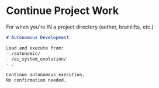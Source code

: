 # Continue Project Work
For when you're IN a project directory (aether, brainlifts, etc.)

```markdown
# Autonomous Development

Load and execute from:
- /autonomic/
- /ai_system_evolution/
- .

Continue autonomous execution.
No confirmation needed.
``` 
